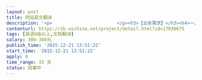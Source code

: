 ```yaml
---                
layout: post       
title: 网站英文翻译           
description: '<p>                        </p><h3>【业务需求】</h3><h4>一、功能需求</h4><p>把一个中文官网型网站，全部翻译成英文的。</p><h4>二、技术要求</h4><p>懂互联网专业和管理类专业英语术语</p><h4>三、非功能性要求</h4><h3>【人员要求】</h3><h4>一、能力要求</h4><p>1、本科以上学历</p><p>2、英语专业</p><p>3、笔译能力强</p><h4>二、其他要求</h4><p>1、每周到公司上班4小时</p><p>2、</p><p>3、</p><h3>【交付要求】</h3><h4>一、交付物要求</h4><p>1、中英对照翻译</p><p>2、</p><p>3、</p><h4>二、验收基准</h4><p>1、翻译结束，并请专业人员看后，认为合格</p><p>2、</p><p>3、</p><h3>【支付方式】</h3><p>分两次</p><p>                    </p>'     
contenturl: https://zb.oschina.net/project/detail.html?id=17030675      
tags: [英语6级以上,文档翻译]            
salary: 300-300元          
publish_time: '2015-12-21 13:51:22'         
start_time: '2015-12-21 13:51:22'           
apply: 0                   
time_range: 15 天              
status: 招募中                  
---                 
```

